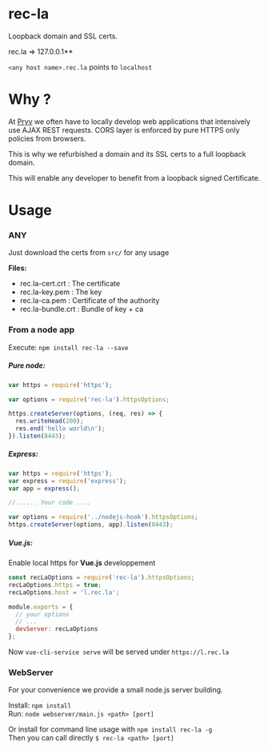 # rec-la

Loopback domain and SSL certs. 

rec.la => 127.0.0.1**

`<any host name>.rec.la` points to `localhost`

# Why ?

At [Pryv](http://pryv.com) we often have to locally develop web applications that intensively use AJAX REST requests. CORS layer is enforced by pure HTTPS only policies from browsers.

This is why we refurbished a domain and its SSL certs to a full loopback domain.

This will enable any developer to benefit from a loopback signed Certificate.

# Usage

### ANY

Just download the certs from `src/` for any usage

**Files:** 

- rec.la-cert.crt : The certificate
- rec.la-key.pem : The key
- rec.la-ca.pem : Certificate of the authority
- rec.la-bundle.crt
: Bundle of key + ca

### From a node app

Execute:
`npm install rec-la --save`

##### Pure node:

```javascript  
var https = require('https');

var options = require('rec-la').httpsOptions;

https.createServer(options, (req, res) => {
  res.writeHead(200);
  res.end('hello world\n');
}).listen(8443);
```

##### Express:

```javascript
var https = require('https');
var express = require('express');
var app = express();

//...... Your code ....

var options = require('../nodejs-hook').httpsOptions;
https.createServer(options, app).listen(8443);

```

##### Vue.js:

Enable local https for **Vue.js** developpement

```javascript
const recLaOptions = require('rec-la').httpsOptions;
recLaOptions.https = true;
recLaOptions.host = 'l.rec.la';

module.exports = {
  // your options
  // ...
  devServer: recLaOptions
};
```

Now `vue-cli-service serve` will be served under `https://l.rec.la`

### WebServer

For your convenience we provide a small node.js server building.

Install: `npm install`  
Run: `node webserver/main.js <path> [port]`

Or install for command line usage with `npm install rec-la -g`  
Then you can call directly `$ rec-la <path> [port]`
